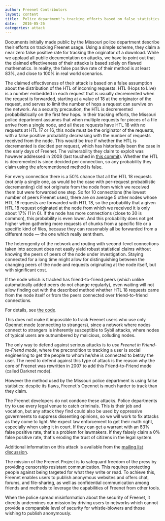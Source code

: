```yaml
---
author: Freenet Contributors
layout: content
title:  Police department's tracking efforts based on false statistics
date:   2016-05-26
categories: attack
---
```

Documents initially made public by the Missouri police department
describe their efforts on tracking Freenet usage.  Using a simple
scheme, they claim a near zero false positive rate for
tracking the originator of a download.  While we applaud all public
documentation on attacks, we have to point out that the claimed
effectiveness of their attacks is based solely on flawed mathematics.
In reality, the false positive rate of their method is at least 83%,
and close to 100% in real world scenarios.

The claimed effectiveness of their attack is based on a false
assumption about the distribution of the HTL of incoming requests.  HTL (Hops
to Live) is a number embedded in each request that is usually
decremented when the request is forwarded, starting at a value of 18
at the originator of the request, and serves to limit the number of
hops a request can survive on the network.  As a security precaution,
the HTL is decremented probabilistically on the first few hops.  In
their tracking efforts, the Missouri police department assumes that
when multiple requests for pieces of a file arrive from a single node,
and all these requests have HTL 18 with no requests at HTL 17 or 16,
this node must be the originator of the requests, with a false
positive probability decreasing with the number of requests received
from the node.  This would be true if whether the HTL is
decremented is decided per request, which has historically been the
case in the early days of Freenet.  The vulnerability they claim to
exploit was however addressed in 2008 (last touched in [this
commit][commithtl18]).  Whether the HTL is decremented is since
decided per connection, so any probability they claim using the
aforementioned method is false.

For every connection there is a 50% chance that all the HTL 18 requests
(not only a single one, as would be the case with per-request
probabilistic decrementing) did not originate from the node from which
we received them but were forwarded one step. So for 10 connections
(the lowest number of peers Freenet uses), there are on average 5
other nodes whose HTL 18 requests are forwarded with HTL 18, so the
probability that a given HTL 18 request originated at the node from
which we received it is only about 17% (1 in 6). If the node has more
connections (close to 30 is common), this probability is even lower. And
this probability does not get higher when gathering more requests of
chunks from a specific file or a specific kind of files, because they
can reasonably all be forwarded from a different node — the one which
really sent them.

The heterogenity of the network and routing with second-level
connections taken into account does not easily yield robust
statistical claims without knowing the peers of peers of the node
under investigation. Staying connected for a long time might allow for
distinguishing between the changing peers of the node and requests
originating at the node itself, but with significant cost.

If the node which is tracked has friend-to-friend peers
(which unlike automatically added peers do not change regularly), even waiting
will not allow finding out with the described method whether HTL 18 requests came from the
node itself or from the peers connected over
friend-to-friend connections.

For details, see [the code][codehtl18].

This does not make it impossible to track Freenet users who use only
Opennet mode (connecting to strangers), since a network where nodes
connect to strangers is inherently susceptible to Sybil attacks,
where nodes of typical users are outnumbered by malicious, colluding nodes.

The only way to defend against serious attacks is to *use Freenet in
Friend-to-Friend mode*, where the precondition to tracking a user is
social engineering to get the people to whom he/she is connected to
betray the user. The need to defend against this type of attack is
the reason why the core of Freenet was rewritten in 2007 to add this
Friend-to-Friend mode (called Darknet mode).

However the method used by the Missouri police department is using
false statistics: despite its flaws, Freenet's Opennet is much harder to
track than they claim.

The Freenet developers do not condone these attacks. Police departments
try to use every legal venue to catch criminals. This is their job and
vocation, but any attack they find could also be used by oppressive
governments to suppress dissenting opinions, so we will work to fix attacks
as they come to light.
We expect law enforcement to get their math right, especially when using
it in court. If they can get a warrant with an 83% false positive
rate, that's a problem for lawmakers. If they falsely claim a 0% false
positive rate, that's eroding the trust of citizens in the legal
system.

Additional information on this attack is available from the
[mailing list discussion][mlhtl18].

The mission of the Freenet Project is to safeguard freedom of the
press by providing censorship resistant communication. This requires
protecting people against being targeted for what they write or
read. To achieve this, Freenet enables users to publish anonymous
websites and offers chat, forums, and file-sharing, as well as
confidential communication among friends and methods to leverage the
capabilities of Freenet from other tools.

When the police spread misinformation about the security of Freenet, it
directly undermines our mission by driving users to networks which
cannot provide a comparable level of security for
whistle-blowers and those wishing to publish anonymously.

[commithtl18]: https://github.com/freenet/fred/commit/4aaa08f11656af1dd857e45612763c9bd2d89fc2
[codehtl18]: https://github.com/freenet/fred/blob/next/src/freenet/node/PeerNode.java#L1603
[mlhtl18]: https://emu.freenetproject.org/pipermail/devl/2016-May/038923.html

